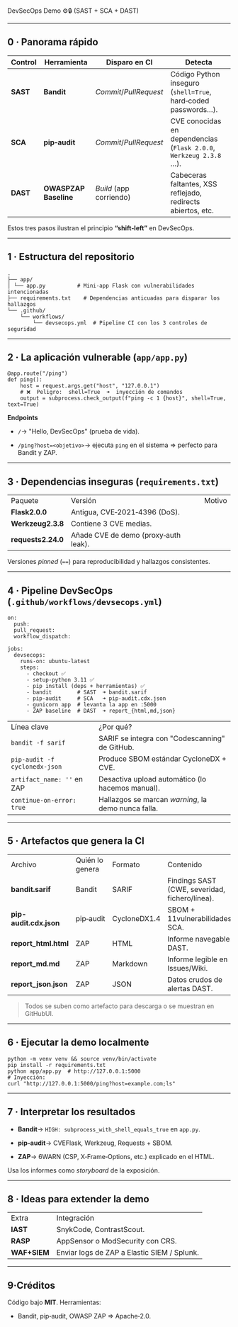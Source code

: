  DevSecOps Demo ⚙️🔒 (SAST + SCA + DAST)

---

## 0 · Panorama rápido

|Control|Herramienta|Disparo en CI| Detecta                                                            |
|---|---|---|--------------------------------------------------------------------|
|**SAST**|**Bandit**|_Commit_/_PullRequest_| Código Python inseguro (`shell=True`, hard‑coded passwords…).      |
|**SCA**|**pip‑audit**|_Commit_/_PullRequest_| CVE conocidas en dependencias (`Flask 2.0.0`, `Werkzeug 2.3.8` …). |
|**DAST**|**OWASPZAP Baseline**|_Build_ (app corriendo)| Cabeceras faltantes, XSS reflejado, redirects abiertos, etc.       |

Estos tres pasos ilustran el principio **“shift‑left”** en DevSecOps.

---

## 1 · Estructura del repositorio

```
.
├── app/
│ └── app.py          # Mini‑app Flask con vulnerabilidades intencionadas
├── requirements.txt    # Dependencias anticuadas para disparar los hallazgos
└── .github/
    └── workflows/
        └── devsecops.yml  # Pipeline CI con los 3 controles de seguridad
```

---

## 2 · La aplicación vulnerable (`app/app.py`)

```
@app.route("/ping")
def ping():
    host = request.args.get("host", "127.0.0.1")
    # ❌  Peligro:  shell=True  ➜  inyección de comandos
    output = subprocess.check_output(f"ping -c 1 {host}", shell=True, text=True)
```

**Endpoints**

- `/`→ "Hello, DevSecOps" (prueba de vida).
    
- `/ping?host=<objetivo>`→ ejecuta `ping` en el sistema ⇒ perfecto para Bandit y ZAP.
    

---

## 3 · Dependencias inseguras (`requirements.txt`)

|   |   |   |
|---|---|---|
|Paquete|Versión|Motivo|
|**Flask2.0.0**|Antigua, CVE‑2021‑4396 (DoS).|
|**Werkzeug2.3.8**|Contiene 3 CVE medias.|
|**requests2.24.0**|Añade CVE de demo (proxy‑auth leak).|

Versiones _pinned_ (`==`) para reproducibilidad y hallazgos consistentes.

---

## 4 · Pipeline DevSecOps (`.github/workflows/devsecops.yml`)

```
on:
  push:
  pull_request:
  workflow_dispatch:

jobs:
  devsecops:
    runs-on: ubuntu-latest
    steps:
      - checkout ✅
      - setup‑python 3.11 ✅
      - pip install (deps + herramientas) ✅
      - bandit        # SAST  ➜ bandit.sarif
      - pip-audit     # SCA   ➜ pip-audit.cdx.json
      - gunicorn app  # levanta la app en :5000
      - ZAP baseline  # DAST  ➜ report_{html,md,json}
```

|   |   |
|---|---|
|Línea clave|¿Por qué?|
|`bandit -f sarif`|SARIF se integra con "Codescanning" de GitHub.|
|`pip-audit -f cyclonedx-json`|Produce SBOM estándar CycloneDX + CVE.|
|`artifact_name: ''` en ZAP|Desactiva upload automático (lo hacemos manual).|
|`continue-on-error: true`|Hallazgos se marcan _warning_, la demo nunca falla.|

---

## 5 · Artefactos que genera la CI

|   |   |   |   |
|---|---|---|---|
|Archivo|Quién lo genera|Formato|Contenido|
|**bandit.sarif**|Bandit|SARIF|Findings SAST (CWE, severidad, fichero/línea).|
|**pip-audit.cdx.json**|pip‑audit|CycloneDX1.4|SBOM + 11vulnerabilidades SCA.|
|**report_html.html**|ZAP|HTML|Informe navegable DAST.|
|**report_md.md**|ZAP|Markdown|Informe legible en Issues/Wiki.|
|**report_json.json**|ZAP|JSON|Datos crudos de alertas DAST.|

> Todos se suben como artefacto para descarga o se muestran en GitHubUI.

---

## 6 · Ejecutar la demo localmente

```
python -m venv venv && source venv/bin/activate
pip install -r requirements.txt
python app/app.py  # http://127.0.0.1:5000
# Inyección:
curl "http://127.0.0.1:5000/ping?host=example.com;ls"
```

---

## 7 · Interpretar los resultados

- **Bandit**→ `HIGH: subprocess_with_shell_equals_true` en `app.py`.
    
- **pip‑audit**→ CVEFlask, Werkzeug, Requests + SBOM.
    
- **ZAP**→ 6WARN (CSP, X‑Frame‑Options, etc.) explicado en el HTML.
    

Usa los informes como _storyboard_ de la exposición.

---

## 8 · Ideas para extender la demo

|   |   |
|---|---|
|Extra|Integración|
|**IAST**|SnykCode, ContrastScout.|
|**RASP**|AppSensor o ModSecurity con CRS.|
|**WAF+SIEM**|Enviar logs de ZAP a Elastic SIEM / Splunk.|

---

## 9·Créditos

Código bajo **MIT**. Herramientas:

- Bandit, pip‑audit, OWASP ZAP ⇒ Apache‑2.0.